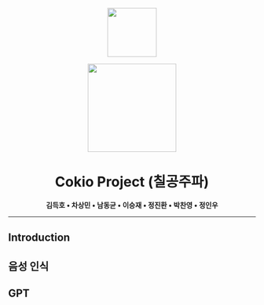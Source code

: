 <p  align="center"><img src="https://www.igunsul.net/resource/document_files/23/05/31/230531144602462-00-00-01/conv_441280011.hwp.files/BIN0001.png" height=100>
<p  align="center"><img src="https://i.namu.wiki/i/MUUMBhXZwCEPUo2eO33tf62y835qkmxeAWmrlcDPp-NqacY8CnAqZA21_z_bUNoBqpp7ePY2XvgSeeIfyVizrtpYjrhux77k-iJSZMda3q1xJycD3ksUaNP7vmK3ZLBzY6FrCr4s7w2iyYKekDv9dg.svg" height=180>
<div align="center">

# Cokio Project (칠공주파)


**김득호 • 차상민 • 남동균 • 이승재 • 정진환 • 박찬영 • 정인우**

</div>

---


## Introduction



## 음성 인식



## GPT